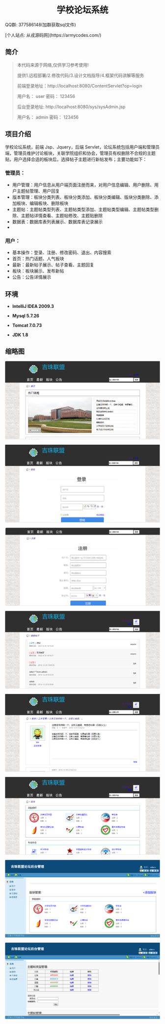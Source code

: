 <p><h1 align="center">学校论坛系统</h1></p>

<p>QQ群: 377586148(加群获取sql文件)</p>
<p> [个人站点: 从戎源码网](https://armycodes.com/)</p>

## 简介

> 本代码来源于网络,仅供学习参考使用!
>
> 提供1.远程部署/2.修改代码/3.设计文档指导/4.框架代码讲解等服务
>
> 前端登录地址：http://localhost:8080/ContentServlet?op=login
> 
> 用户名： user   密码： 123456
> 
> 后台登录地址: http://localhost:8080/sys/sysAdmin.jsp
>
> 用户名： admin   密码： 123456
>


## 项目介绍

学校论坛系统，前端 Jsp、Jquery，后端 Servlet，论坛系统包括用户端和管理员端，管理员维护讨论板块，关联学院组织和协会，管理员有权删除不合规的主题贴，用户选择合适的板块后，选择帖子主题进行新帖发布；主要功能如下：

### 管理员：

- 用户管理：用户信息从用户端页面注册而来，对用户信息编辑、用户删除、用户主题帖管理、用户回复
- 版本管理：板块分类列表、板块分类添加、板块分类编辑、版块分类删除、添加板块、编辑板块、删除板块
- 主题帖：主题帖类型列表、主题帖类型添加、主题帖类型编辑、主题帖类型删除、主题帖详情查看、主题帖修改、主题贴删除
- 数据表：数据库表列表展示、数据库表记录展示
- 
### 用户：

- 基本操作：登录、注册、修改密码、退出、内容搜索
- 首页：热门话题、人气板块
- 最新：最新帖子展示、帖子查看、主题回复
- 板块：板块展示、发布新帖
- 公告：公告详情展示

## 环境

- <b>IntelliJ IDEA 2009.3</b>

- <b>Mysql 5.7.26</b>

- <b>Tomcat 7.0.73</b>

- <b>JDK 1.8</b>


## 缩略图
![](screenshot/1.png)

![](screenshot/2.png)

![](screenshot/3.png)

![](screenshot/4.png)

![](screenshot/5.png)

![](screenshot/6.png)

![](screenshot/7.png)

![](screenshot/8.png)

